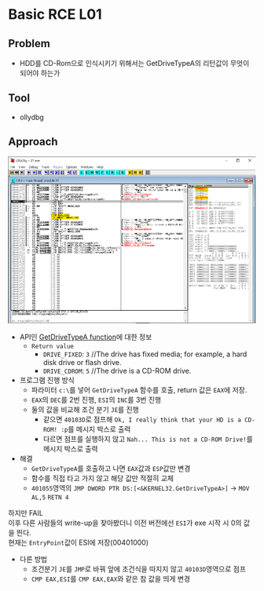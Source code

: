 Basic RCE L01
=============
## Problem
* HDD를 CD-Rom으로 인식시키기 위해서는 GetDriveTypeA의 리턴값이 무엇이 되어야 하는가
## Tool
* ollydbg
## Approach  
![screen][jpg1]
* API인 [GetDriveTypeA function][DriveAPI]에 대한 정보
  * `Return value`
    * `DRIVE_FIXED`: `3` //The drive has fixed media; for example, a hard disk drive or flash drive.
    * `DRIVE_CDROM`: `5` //The drive is a CD-ROM drive.  
* 프로그램 진행 방식
  * 파라미터 `c:\`를 넣어 `GetDriveTypeA` 함수를 호출, return 값은 `EAX`에 저장.
  * `EAX`의 `DEC`를 2번 진행, `ESI`의 `INC`를 3번 진행
  * 둘의 값을 비교해 조건 분기 `JE`를 진행
    * 같으면 `40103D`로 점프해 `Ok, I really think that your HD is a CD-ROM! :p`를 메시지 박스로 출력
    * 다르면 점프를 실행하지 않고 `Nah... This is not a CD-ROM Drive!`를 메시지 박스로 출력  
* 해결
  * `GetDriveTypeA`를 호출하고 나면 `EAX`값과 `ESP`값만 변경
  * 함수를 직접 타고 가지 않고 해당 값만 적절히 교체
  * `401055`영역의 `JMP DWORD PTR DS:[<&KERNEL32.GetDriveTypeA>]` -> `MOV AL,5` `RETN 4`  

하지만 FAIL  
이후 다른 사람들의 write-up을 찾아봤더니 이전 버전에선 `ESI`가 exe 시작 시 0의 값을 띈다.  
현재는 `EntryPoint`값이 ESI에 저장(00401000)  

* 다른 방법
  * 조건분기 `JE`를 `JMP`로 바꿔 앞에 조건식을 따지지 않고 `40103D`영역으로 점프
  * `CMP EAX,ESI`를 `CMP EAX,EAX`와 같은 참 값을 띄게 변경
  
[DriveAPI]: https://docs.microsoft.com/en-us/windows/win32/api/fileapi/nf-fileapi-getdrivetypea
[jpg1]: https://github.com/presentnine/Wargame/blob/master/CodeEngn/Basic%20RCE/Level%2001/Basic%20RCE%20L01.png
